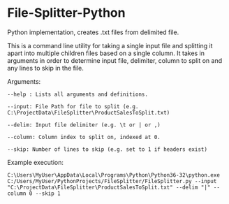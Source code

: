 # File-Splitter-Python
Python implementation, creates .txt files from delimited file.

This is a command line utility for taking a single input file and splitting it apart into multiple children files based on a single column. It takes in arguments in order to determine input file, delimiter, column to split on and any lines to skip in the file.

Arguments:

	--help : Lists all arguments and definitions.
  
	--input: File Path for file to split (e.g. C:\ProjectData\FileSplitter\ProductSalesToSplit.txt)
 	
	--delim: Input file delimiter (e.g. \t or | or ,)
  
	--column: Column index to split on, indexed at 0.
  
	--skip: Number of lines to skip (e.g. set to 1 if headers exist)
	
  
 Example execution:
  
	C:\Users\MyUser\AppData\Local\Programs\Python\Python36-32\python.exe C:/Users/MyUser/PythonProjects/FileSplitter/FileSplitter.py --input "C:\ProjectData\FileSplitter\ProductSalesToSplit.txt" --delim "|" --column 0 --skip 1

